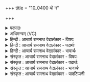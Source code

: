 +++
title = "10_0400 यो न"

+++
<details><summary>पदपाठः</summary>

यः꣢। नः꣢। इद꣡मि꣢दम्। इ꣣द꣢म्। इ꣣दम्। पुरा꣢। प्र। व꣡स्यः꣢꣯। आ꣣नि꣡नाय꣢। आ꣣। निना꣡य꣢। तम्। उ꣣। वः। स्तुषे। स꣡खा꣢꣯यः। स। खा꣣यः। इ꣡न्द्र꣢꣯म्। ऊ꣣त꣡ये꣢। ४००।
</details>

<details><summary>अधिमन्त्रम् (VC)</summary>

- इन्द्रः
- सौभरिः काण्वः
- ककुप्
- ऋषभः
- ऐन्द्रं काण्डम्
</details>

<details><summary>हिन्दी : आचार्य रामनाथ वेदालंकार - विषयः</summary>

अगले मन्त्र में परमेश्वर की दानशीलता का वर्णन है।
</details>

<details><summary>हिन्दी : आचार्य रामनाथ वेदालंकार - पदार्थः</summary>

पदार्थान्वय -  (यः) जो इन्द्र जगदीश्वर (पुरा) पहले, सृष्टि के आदि में (इदम्-इदम्) इस सब अग्नि, सूर्य, वायु, विद्युत्, बादल, नदी, सागर, चाँदी, सोना आदि (वस्यः) अतिशय निवासक पदार्थ-समूह को (नः) हमारे-तुम्हारे लिए (आ निनाय) लाया था, (तम् उ) उसी (इन्द्रम्) जगदीश्वर की, हे (सखायः) मित्रो ! मैं (वः) तुम्हारी और अपनी (ऊतये) रक्षा के लिए (स्तुषे) स्तुति करता हूँ ॥२॥
</details>

<details><summary>हिन्दी : आचार्य रामनाथ वेदालंकार - भावार्थः</summary>

भावार्थ -  अनेक बहुमूल्य पदार्थ निःशुल्क ही सबको देनेवाले ब्रह्माण्ड के अधिपति परमेश्वर की सबको कृतज्ञतापूर्वक आराधना करनी चाहिए ॥२॥
</details>

<details><summary>संस्कृत : आचार्य रामनाथ वेदालंकार - विषयः</summary>

अथ परमेश्वरस्य दानशीलत्वं प्रतिपादयति।
</details>

<details><summary>संस्कृत : आचार्य रामनाथ वेदालंकार - पदार्थः</summary>

पदार्थान्वय -  (यः) इन्द्रनामा जगदीश्वरः (पुरा) पूर्वं सृष्ट्यादौ (इदम्-इदम्) सर्वमेतद् अग्निसूर्यवायुविद्युत्पर्जन्यसरित्सागररजतहिरण्यादिकम् (वस्यः) वसीयः निवासकतरं वस्तुजातम्। वसु प्रातिपदिकाद् अतिशायने ईयसुनि छान्दस ईकारलोपः। (नः) अस्मभ्यं युष्मभ्यं च (प्र आनिनाय) प्रकर्षेण आनीतवान्। अत्र यद्वृत्तत्वान्निघाताभावः। (तम् उ) तमेव (इन्द्रम्) जगदीश्वरम्, हे (सखायः) सुहृदः ! अहम् (वः) युष्माकम् अस्माकं च (ऊतये) रक्षायै (स्तुषे) स्तौमि। ष्टुञ् धातोर्लेटि उत्तमैकवचने रूपमिदम् ॥२॥
</details>

<details><summary>संस्कृत : आचार्य रामनाथ वेदालंकार - भावार्थः</summary>

भावार्थ -  अनेकेषां महार्घाणां पदार्थानां निःशुल्कमेव सर्वेभ्यः प्रदाता ब्रह्माण्डाधिपः परमेश्वरः सर्वैः कृतज्ञतयाऽऽराधनीयः ॥२॥
</details>

<details><summary>संस्कृत : आचार्य रामनाथ वेदालंकार - पादटिप्पनी</summary>

टिप्पनी -   १. ऋ० ८।२१।९ ‘व स्तुषे’ इत्यत्र ‘वः स्तुषे’ इति पाठः। अथ० २०।१४।३; ६२।३
</details>